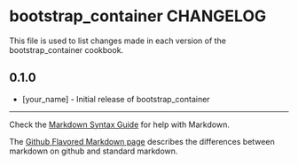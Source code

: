 bootstrap_container CHANGELOG
=============================

This file is used to list changes made in each version of the bootstrap_container cookbook.

0.1.0
-----
- [your_name] - Initial release of bootstrap_container

- - -
Check the [Markdown Syntax Guide](http://daringfireball.net/projects/markdown/syntax) for help with Markdown.

The [Github Flavored Markdown page](http://github.github.com/github-flavored-markdown/) describes the differences between markdown on github and standard markdown.
